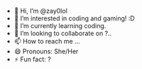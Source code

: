 - 👋 Hi, I’m @zay0lol
- 👀 I’m interested in coding and gaming! :D
- 🌱 I’m currently learning coding.
- 💞️ I’m looking to collaborate on ?..
- 📫 How to reach me ...
- 😄 Pronouns: She/Her
- ⚡ Fun fact: ?

<!---
zay0lol/zay0lol is a ✨ special ✨ repository because its `README.md` (this file) appears on your GitHub profile.
You can click the Preview link to take a look at your changes.
--->
